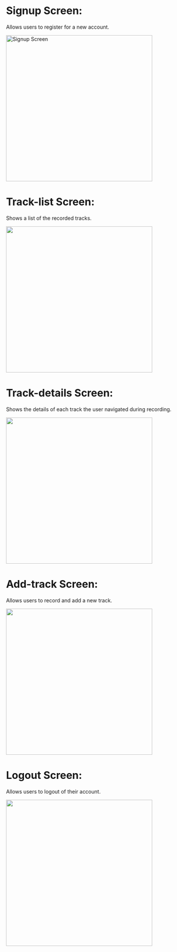 <div><h1>Signup Screen: </h1><p>Allows users to register for a new account.</p></div>
<img src="https://github.com/Aman-Sidd/location-tracker-app/assets/67181624/6e3c8122-9305-40c8-8694-98b238a3093d.png" alt="Signup Screen" height="400" />

<div><h1>Track-list Screen: </h1><p>Shows a list of the recorded tracks.</p></div>
<img src="https://github.com/Aman-Sidd/location-tracker-app/assets/67181624/b419b26c-19d7-46fa-ab00-12d5769a334a" height="400" />

<div><h1>Track-details Screen: </h1><p>Shows the details of each track the user navigated during recording.</p></div>
<img src="https://github.com/Aman-Sidd/location-tracker-app/assets/67181624/a61c4df7-aa63-4e99-95ae-ee38de968acd" height="400" />

<div><h1>Add-track Screen: </h1><p>Allows users to record and add a new track.</div>
<img src="https://github.com/Aman-Sidd/location-tracker-app/assets/67181624/64af0422-8ad5-4f2c-9734-7557f14104ac" height="400" />

<div><h1>Logout Screen: </h1><p>Allows users to logout of their account.</p></div>
<img src="https://github.com/Aman-Sidd/location-tracker-app/assets/67181624/407c88e6-81ee-4ca8-a3ad-5b2019e4e448" height="400" />

